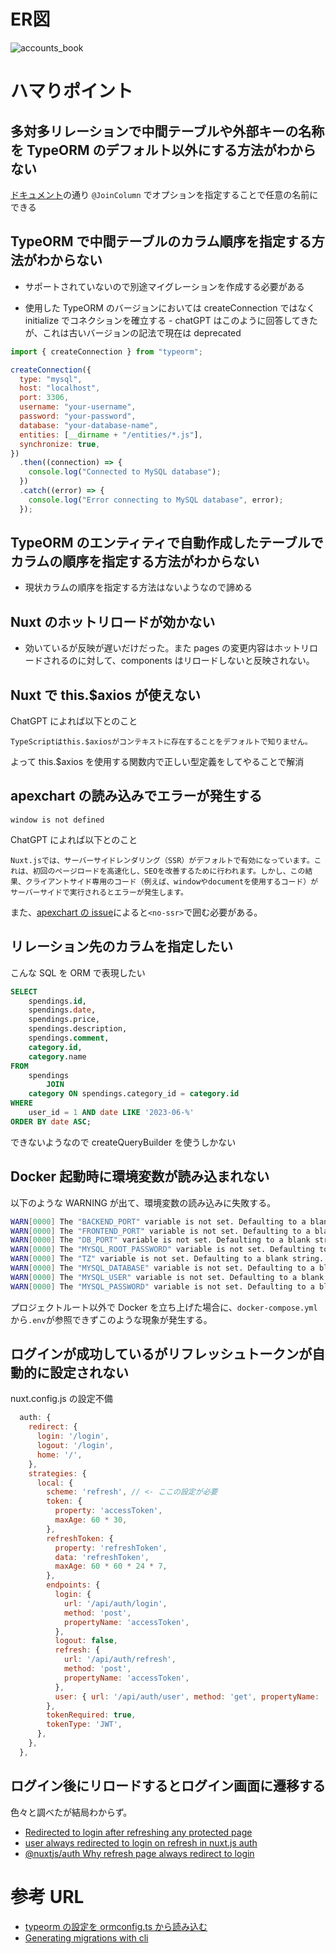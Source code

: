 # ER図

![accounts_book](https://github.com/yankeno/express-sample/assets/79403113/57a54de1-9964-40ff-9c75-f69d8fc837b2)

# ハマりポイント

## 多対多リレーションで中間テーブルや外部キーの名称を TypeORM のデフォルト以外にする方法がわからない

[ドキュメント](https://typeorm.io/relations#joincolumn-options)の通り `@JoinColumn` でオプションを指定することで任意の名前にできる

## TypeORM で中間テーブルのカラム順序を指定する方法がわからない

- サポートされていないので別途マイグレーションを作成する必要がある

- 使用した TypeORM のバージョンにおいては createConnection ではなく initialize でコネクションを確立する - chatGPT はこのように回答してきたが、これは古いバージョンの記法で現在は deprecated

```javascript
import { createConnection } from "typeorm";

createConnection({
  type: "mysql",
  host: "localhost",
  port: 3306,
  username: "your-username",
  password: "your-password",
  database: "your-database-name",
  entities: [__dirname + "/entities/*.js"],
  synchronize: true,
})
  .then((connection) => {
    console.log("Connected to MySQL database");
  })
  .catch((error) => {
    console.log("Error connecting to MySQL database", error);
  });
```

## TypeORM のエンティティで自動作成したテーブルでカラムの順序を指定する方法がわからない

- 現状カラムの順序を指定する方法はないようなので諦める

## Nuxt のホットリロードが効かない

- 効いているが反映が遅いだけだった。また pages の変更内容はホットリロードされるのに対して、components はリロードしないと反映されない。

## Nuxt で this.$axios が使えない

ChatGPT によれば以下とのこと

```
TypeScriptはthis.$axiosがコンテキストに存在することをデフォルトで知りません。
```

よって this.$axios を使用する関数内で正しい型定義をしてやることで解消

## apexchart の読み込みでエラーが発生する

```
window is not defined
```

ChatGPT によれば以下とのこと

```
Nuxt.jsでは、サーバーサイドレンダリング（SSR）がデフォルトで有効になっています。これは、初回のページロードを高速化し、SEOを改善するために行われます。しかし、この結果、クライアントサイド専用のコード（例えば、windowやdocumentを使用するコード）がサーバーサイドで実行されるとエラーが発生します。
```

また、[apexchart の issue](https://github.com/apexcharts/vue-apexcharts/issues/103)によると`<no-ssr>`で囲む必要がある。

## リレーション先のカラムを指定したい

こんな SQL を ORM で表現したい

```sql
SELECT
    spendings.id,
    spendings.date,
    spendings.price,
    spendings.description,
    spendings.comment,
    category.id,
    category.name
FROM
    spendings
        JOIN
    category ON spendings.category_id = category.id
WHERE
    user_id = 1 AND date LIKE '2023-06-%'
ORDER BY date ASC;
```

できないようなので createQueryBuilder を使うしかない

## Docker 起動時に環境変数が読み込まれない

以下のような WARNING が出て、環境変数の読み込みに失敗する。

```bash
WARN[0000] The "BACKEND_PORT" variable is not set. Defaulting to a blank string.
WARN[0000] The "FRONTEND_PORT" variable is not set. Defaulting to a blank string.
WARN[0000] The "DB_PORT" variable is not set. Defaulting to a blank string.
WARN[0000] The "MYSQL_ROOT_PASSWORD" variable is not set. Defaulting to a blank string.
WARN[0000] The "TZ" variable is not set. Defaulting to a blank string.
WARN[0000] The "MYSQL_DATABASE" variable is not set. Defaulting to a blank string.
WARN[0000] The "MYSQL_USER" variable is not set. Defaulting to a blank string.
WARN[0000] The "MYSQL_PASSWORD" variable is not set. Defaulting to a blank string.
```

プロジェクトルート以外で Docker を立ち上げた場合に、`docker-compose.yml`から`.env`が参照できずこのような現象が発生する。

## ログインが成功しているがリフレッシュトークンが自動的に設定されない

nuxt.config.js の設定不備

```javascript
  auth: {
    redirect: {
      login: '/login',
      logout: '/login',
      home: '/',
    },
    strategies: {
      local: {
        scheme: 'refresh', // <- ここの設定が必要
        token: {
          property: 'accessToken',
          maxAge: 60 * 30,
        },
        refreshToken: {
          property: 'refreshToken',
          data: 'refreshToken',
          maxAge: 60 * 60 * 24 * 7,
        },
        endpoints: {
          login: {
            url: '/api/auth/login',
            method: 'post',
            propertyName: 'accessToken',
          },
          logout: false,
          refresh: {
            url: '/api/auth/refresh',
            method: 'post',
            propertyName: 'accessToken',
          },
          user: { url: '/api/auth/user', method: 'get', propertyName: 'user' },
        },
        tokenRequired: true,
        tokenType: 'JWT',
      },
    },
  },
```

## ログイン後にリロードするとログイン画面に遷移する

色々と調べたが結局わからず。

- [Redirected to login after refreshing any protected page](https://github.com/nuxt-community/auth-module/discussions/1518)
- [user always redirected to login on refresh in nuxt.js auth](https://ja.wikipedia.org/wiki/%E7%99%BD%E9%B3%A5%E7%94%B1%E6%A0%84)
- [@nuxtjs/auth Why refresh page always redirect to login](https://stackoverflow.com/questions/58917958/nuxtjs-auth-why-refresh-page-always-redirect-to-login)

# 参考 URL

- [typeorm の設定を ormconfig.ts から読み込む](https://zenn.dev/msksgm/articles/20211107-typeorm-ormconfig)
- [Generating migrations with cli](https://github.com/typeorm/typeorm/issues/8810)
